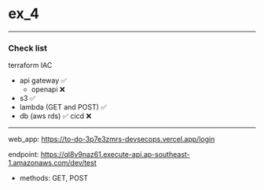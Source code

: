 # ex_4
---
### Check list

terraform IAC
  - api gateway :white_check_mark:
    - openapi :x:
  - s3 :white_check_mark:
  - lambda (GET and POST) :white_check_mark:
  - db (aws rds) :white_check_mark:
cicd :x:
---

web_app: https://to-do-3p7e3zmrs-devsecops.vercel.app/login


endpoint: https://ql8v9naz61.execute-api.ap-southeast-1.amazonaws.com/dev/test
- methods: GET, POST



